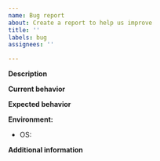 ```yaml
---
name: Bug report
about: Create a report to help us improve
title: ''
labels: bug
assignees: ''

---
```


**Description**

**Current behavior**

**Expected behavior**

**Environment:**
- OS:

**Additional information**